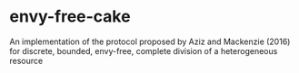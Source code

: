 # envy-free-cake
An implementation of the protocol proposed by Aziz and Mackenzie (2016) for discrete, bounded, envy-free, complete division of a heterogeneous resource
